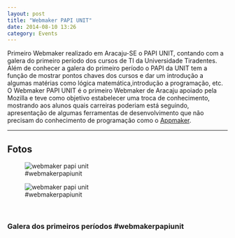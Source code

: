 ```yaml
---
layout: post
title: "Webmaker PAPI UNIT"
date: 2014-08-10 13:26
category: Events
---
```


<p class="txt-post">
    Primeiro Webmaker realizado em Aracaju-SE o PAPI UNIT, contando com a galera do primeiro período dos cursos de TI da Universidade Tiradentes.

<br/>
    Além de conhecer a galera do primeiro período o PAPI da UNIT tem a função de mostrar pontos chaves dos cursos e dar um introdução a algumas matérias como lógica matemática,introdução a programação, etc. O Webmaker PAPI UNIT é o primeiro Webmaker de Aracaju apoiado pela Mozilla e teve como objetivo estabelecer uma troca de conhecimento, mostrando aos alunos quais carreiras poderiam está seguindo, apresentação de algumas ferramentas de desenvolvimento que não precisam do conhecimento de programação como o <a href="https://apps.webmaker.org/designer">Appmaker</a>.
</p>
<hr>
<h2>Fotos</h2>
<figure>
    <img src="http://rafastavares.github.io/SitePessoal/public/img/posts/talk_webmaker_1.jpg" alt="webmaker papi unit">
    <figcaption>#webmakerpapiunit</figcaption>
</figure>
<figure>
    <img src="http://rafastavares.github.io/SitePessoal/public/img/posts/talk_webmaker_2.jpg" alt="webmaker papi unit">
    <figcaption>#webmakerpapiunit</figcaption>
</figure>

<br/>
<h3>Galera dos primeiros períodos #webmakerpapiunit</h3>
